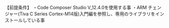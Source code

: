 【前提条件】
・Code Composer Studio V_12.4.0を使用する事
・ARM チェンジャー(Tiva C Series Cortex-M14版)入門編を参照し、専用のライブラリをインストールしている事

